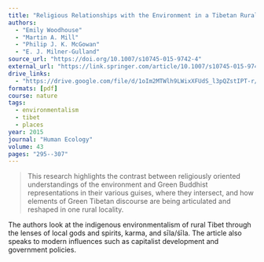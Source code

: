 ```yaml
---
title: "Religious Relationships with the Environment in a Tibetan Rural Community: Interactions and Contrasts with Popular Notions of Indigenous Environmentalism"
authors:
  - "Emily Woodhouse"
  - "Martin A. Mill"
  - "Philip J. K. McGowan"
  - "E. J. Milner-Gulland"
source_url: "https://doi.org/10.1007/s10745-015-9742-4"
external_url: "https://link.springer.com/article/10.1007/s10745-015-9742-4"
drive_links:
  - "https://drive.google.com/file/d/1oIm2MTWlh9LWixXFUdS_l3pQZstIPT-r/view?usp=share_link"
formats: [pdf]
course: nature
tags:
  - environmentalism
  - tibet
  - places
year: 2015
journal: "Human Ecology"
volume: 43
pages: "295--307"
---
```

> This research highlights the contrast between religiously oriented understandings of the environment and Green Buddhist representations in their various guises, where they intersect, and
how elements of Green Tibetan discourse are being articulated and reshaped in one rural locality.

The authors look at the indigenous environmentalism of rural Tibet through the lenses of local gods and spirits, karma, and sīla/śīla. The article also speaks to modern influences such as capitalist development and government policies.
